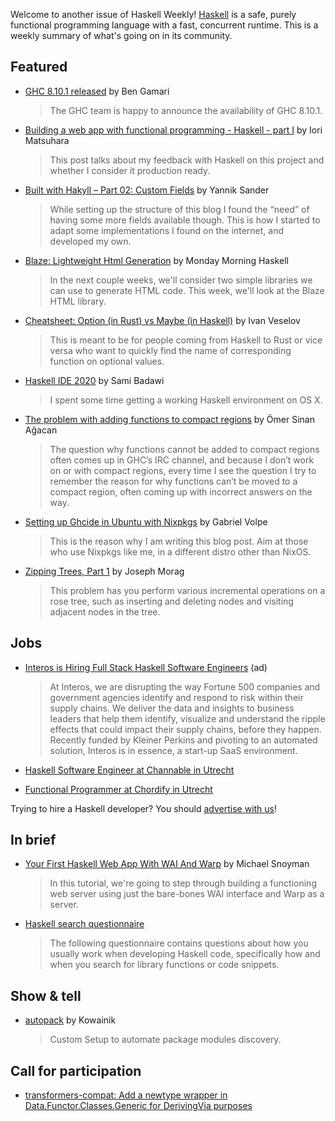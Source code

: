 Welcome to another issue of Haskell Weekly!
[Haskell](https://www.haskell.org) is a safe, purely functional programming language with a fast, concurrent runtime.
This is a weekly summary of what's going on in its community.

## Featured

- [GHC 8.10.1 released](https://www.haskell.org/ghc/blog/20200324-ghc-8.10.1-released.html) by Ben Gamari
  > The GHC team is happy to announce the availability of GHC 8.10.1.

- [Building a web app with functional programming - Haskell - part I](https://blog.patchgirl.io/haskell/2020/03/08/haskell-part-I.html) by Iori Matsuhara
  > This post talks about my feedback with Haskell on this project and whether I consider it production ready.

- [Built with Hakyll – Part 02: Custom Fields](https://blog.ysndr.de/posts/internals/2020-03-22-built-with-hakyll-part-2.html) by Yannik Sander
  > While setting up the structure of this blog I found the “need” of having some more fields available though. This is how I started to adapt some implementations I found on the internet, and developed my own.

- [Blaze: Lightweight Html Generation](https://mmhaskell.com/blog/2020/3/9/blaze-lightweight-html-generation) by Monday Morning Haskell
  > In the next couple weeks, we'll consider two simple libraries we can use to generate HTML code. This week, we'll look at the Blaze HTML library.

- [Cheatsheet: Option (in Rust) vs Maybe (in Haskell)](https://notes.iveselov.info/programming/cheatsheet-rust-option-vs-haskell-maybe) by Ivan Veselov
  > This is meant to be for people coming from Haskell to Rust or vice versa who want to quickly find the name of corresponding function on optional values.

- [Haskell IDE 2020](https://blog.samibadawi.com/2020/03/haskell-ide-2020.html) by Sami Badawi
  > I spent some time getting a working Haskell environment on OS X.

- [The problem with adding functions to compact regions](https://www.well-typed.com/blog/2020/03/functions-in-compact-regions/) by Ömer Sinan Ağacan
  > The question why functions cannot be added to compact regions often comes up in GHC’s IRC channel, and because I don’t work on or with compact regions, every time I see the question I try to remember the reason for why functions can’t be moved to a compact region, often coming up with incorrect answers on the way.

- [Setting up Ghcide in Ubuntu with Nixpkgs](https://gvolpe.github.io/blog/setting-up-ghcide-nixpkgs-ubuntu/) by Gabriel Volpe
  > This is the reason why I am writing this blog post. Aim at those who use Nixpkgs like me, in a different distro other than NixOS.

- [Zipping Trees, Part 1](https://jmorag.netlify.com/posts/zip-tree1/) by Joseph Morag
  > This problem has you perform various incremental operations on a rose tree, such as inserting and deleting nodes and visiting adjacent nodes in the tree.

## Jobs

- [Interos is Hiring Full Stack Haskell Software Engineers](https://www.interos.ai/careers/#haskell-software-engineer-ii) (ad)
  > At Interos, we are disrupting the way Fortune 500 companies and government agencies identify and respond to risk within their supply chains. We deliver the data and insights to business leaders that help them identify, visualize and understand the ripple effects that could impact their supply chains, before they happen. Recently funded by Kleiner Perkins and pivoting to an automated solution, Interos is in essence, a start-up SaaS environment.

- [Haskell Software Engineer at Channable in Utrecht](https://jobs.channable.com/o/haskell-software-engineer-utrecht)

- [Functional Programmer at Chordify in Utrecht](https://jobs.chordify.net/functional-programmer-devops/en)

Trying to hire a Haskell developer?
You should [advertise with us](https://haskellweekly.news/advertising.html)!

## In brief

- [Your First Haskell Web App With WAI And Warp](https://www.youtube.com/watch?v=mz5_HmLGRXc) by Michael Snoyman
  > In this tutorial, we're going to step through building a functioning web server using just the bare-bones WAI interface and Warp as a server.

- [Haskell search questionnaire](https://docs.google.com/forms/d/e/1FAIpQLScm6f0FT2vG9tRiB9AGm2xgC0VhqBqOs_ZdoOKpE4bwuFew6g/viewform)
  > The following questionnaire contains questions about how you usually work when developing Haskell code, specifically how and when you search for library functions or code snippets.

## Show & tell

- [autopack](https://github.com/kowainik/autopack/tree/06e20629403bf537dc45d1fbb8afd5d6b852c290) by Kowainik
  > Custom Setup to automate package modules discovery.

## Call for participation

-   [transformers-compat: Add a newtype wrapper in Data.Functor.Classes.Generic for DerivingVia purposes](https://github.com/ekmett/transformers-compat/issues/47)
